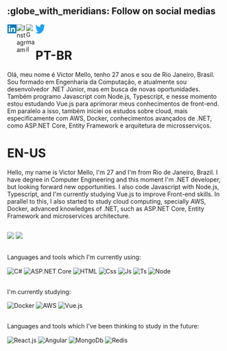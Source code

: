<h2>:globe_with_meridians: Follow on social medias</h2>

<a target="_blank" href="https://www.linkedin.com/in/victor-mello-083486117/">
  <img align="left" alt="LinkdeIN" width="22px" src="https://github.com/devicons/devicon/blob/master/icons/linkedin/linkedin-original.svg" />
</a>
<a target="_blank" href="https://www.instagram.com/victormello1993/">
  <img align="left" alt="Instagram" width="22px" src="https://github.com/shgysk8zer0/logos/blob/master/instagram.svg" />
</a>
<a target="_blank" href="mailto:victorsmello93@gmail.com">
  <img align="left" alt="Gmail" width="22px" src="https://github.com/gilbarbara/logos/blob/master/logos/google-gmail.svg" />
</a>
<a target="_blank" href="https://twitter.com/VictorMello1993">
  <img align="left" alt="Twitter" width="22px" src="https://github.com/devicons/devicon/blob/master/icons/twitter/twitter-original.svg" />
</a>
</br>


<h1>PT-BR</h1>

Olá, meu nome é Victor Mello, tenho 27 anos e sou de Rio Janeiro, Brasil. Sou formado em Engenharia da Computação, e atualmente sou desenvolvedor .NET Júnior, mas em busca de novas oportunidades. Também programo Javascript com Node.js, Typescript, e nesse momento estou estudando Vue.js para aprimorar meus conhecimentos de front-end. Em paralelo a isso, também iniciei os estudos sobre cloud, mais especificamente com AWS, Docker, conhecimentos avançados de .NET, como ASP.NET Core, Entity Framework e arquitetura de microsserviços. 


<h1>EN-US</h1>

Hello, my name is Victor Mello, I'm 27 and I'm from Rio de Janeiro, Brazil. I have degree in Computer Engineering and this moment I'm .NET developer, but looking forward new opportunities. I also code Javascript with Node.js, Typescript, and I'm currently studying Vue.js to improve Front-end skills. In parallel to this, I also started to study cloud computing, specially AWS, Docker, advanced knowledges of .NET, such as ASP.NET Core, Entity Framework and microservices architecture. 

##

<div>
  <a href="https://github.com/VictorMello1993"></a>
  <img height="180em" src="https://github-readme-stats.vercel.app/api?username=VictorMello1993&show_icons=true&theme=dark&include_all_commits=true&count_private=true"/>
  <img height="180em" src="https://github-readme-stats.vercel.app/api/top-langs/?username=VictorMello1993&layout=compact&hide=Python&langs_count=7&theme=dark"/>
</div>

<br>

Languages and tools which I'm currently using:
<div style="display: inline_block">
  <img align="center" alt="C#" height="30" width="40" src="https://cdn.jsdelivr.net/gh/devicons/devicon/icons/csharp/csharp-original.svg">
  <img align="center" alt="ASP.NET Core" height="30" width="40" src="https://cdn.jsdelivr.net/gh/devicons/devicon/icons/dotnetcore/dotnetcore-original.svg">
  <img align="center" alt="HTML" height="30" width="40" src="https://cdn.jsdelivr.net/gh/devicons/devicon/icons/html5/html5-original.svg">
  <img align="center" alt="Css" height="30" width="40" src="https://cdn.jsdelivr.net/gh/devicons/devicon/icons/css3/css3-original.svg">
  <img align="center" alt="Js" height="30" width="40" src="https://cdn.jsdelivr.net/gh/devicons/devicon/icons/javascript/javascript-original.svg">
  <img align="center" alt="Ts" height="30" width="40" src="https://cdn.jsdelivr.net/gh/devicons/devicon/icons/typescript/typescript-original.svg">
  <img align="center" alt="Node" height="30" width="40" src="https://cdn.jsdelivr.net/gh/devicons/devicon/icons/nodejs/nodejs-original.svg">  
</div>

<br>

I'm currently studying:
<div style="display: inline_block">
  <img align="center" alt="Docker" height="30" width="40" src="https://cdn.jsdelivr.net/gh/devicons/devicon/icons/docker/docker-original.svg">
  <img align="center" alt="AWS" height="30" width="40" src="https://cdn.jsdelivr.net/gh/devicons/devicon/icons/amazonwebservices/amazonwebservices-original.svg">
  <img align="center" alt="Vue.js" height="30" width="40" src="https://cdn.jsdelivr.net/gh/devicons/devicon/icons/vuejs/vuejs-original.svg">  
</div>

<br>

Languages and tools which I've been thinking to study in the future:
<div style="display: inline_block">
  <img align="center" alt="React.js" height="30" width="40" src="https://cdn.jsdelivr.net/gh/devicons/devicon/icons/react/react-original.svg">  
  <img align="center" alt="Angular" height="30" width="40" src="https://cdn.jsdelivr.net/gh/devicons/devicon/icons/angularjs/angularjs-original.svg">
  <img align="center" alt="MongoDb" height="30" width="40" src="https://cdn.jsdelivr.net/gh/devicons/devicon/icons/mongodb/mongodb-original.svg">  
  <img align="center" alt="Redis" height="30" width="40" src="https://cdn.jsdelivr.net/gh/devicons/devicon/icons/redis/redis-original.svg">    
</div>
